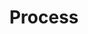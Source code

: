 ---
title: "Process"
description: "The road to nurtured copy and content is surprisingly effortless. Learn about the Nurse Media process."
type: "process"
---
